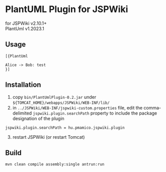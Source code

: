 # PlantUML Plugin for JSPWiki
for JSPWiki v2.10.1+  
PlantUml v1.2023.1

## Usage

```
[{PlantUml 

Alice -> Bob: test
}]
```

## Installation

1. copy `bin/PlantUmlPlugin-0.2.jar` under `${TOMCAT_HOME}/webapps/JSPWiki/WEB-INF/lib/`
2. in `../JSPWiki/WEB-INF/jspwiki-custom.properties` file, edit the comma-delimited `jspwiki.plugin.searchPath` property to include the package designation of the plugin
```properties
jspwiki.plugin.searchPath = hu.pmamico.jspwiki.plugin
```
3. restart JSPWiki (or restart Tomcat)


## Build
```shell
mvn clean compile assembly:single antrun:run
```
